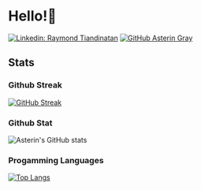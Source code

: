 # Hello!👋 
[![Linkedin: Raymond Tiandinatan](https://img.shields.io/badge/-Raymond-blue?style=flat-square&logo=Linkedin&logoColor=white&link=https://www.linkedin.com/in/raymond-tiandinatan/)](https://www.linkedin.com/in/raymond-tiandinatan/)
[![GitHub Asterin Gray](https://img.shields.io/github/followers/asteringray?label=follow&style=social)](https://github.com/asteringray)

## Stats

### Github Streak

[![GitHub Streak](https://github-readme-streak-stats.herokuapp.com/?user=asteringray&theme=dark)](https://git.io/streak-stats)

### Github Stat

![Asterin's GitHub stats](https://github-readme-stats.vercel.app/api?username=asteringray&show_icons=true&theme=tokyonight)

### Progamming Languages

[![Top Langs](https://github-readme-stats.vercel.app/api/top-langs/?username=asteringray&layout=compact&hide=php,blade&theme=tokyonight)](https://github.com/asteringray/github-readme-stats)
